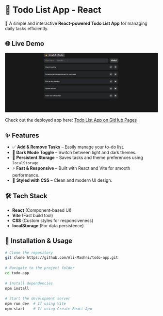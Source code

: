 # 📝 Todo List App - React

🚀 A simple and interactive **React-powered Todo List App** for managing daily tasks efficiently.

## 🌐 Live Demo
![Todo List App Screenshot](./src/assets/Screenshot.png)

Check out the deployed app here: [Todo List App on GitHub Pages](https://ali-mashni.github.io/todo-app/)

## ✨ Features
- ✅ **Add & Remove Tasks** – Easily manage your to-do list.
- 🌙 **Dark Mode Toggle** – Switch between light and dark themes.
- 💾 **Persistent Storage** – Saves tasks and theme preferences using `localStorage`.
- ⚡ **Fast & Responsive** – Built with React and Vite for smooth performance.
- 🎨 **Styled with CSS** – Clean and modern UI design.

## 🛠️ Tech Stack
- **React** (Component-based UI)
- **Vite** (Fast build tool)
- **CSS** (Custom styles for responsiveness)
- **localStorage** (For data persistence)

## 📂 Installation & Usage
```sh
# Clone the repository
git clone https://github.com/Ali-Mashni/todo-app.git

# Navigate to the project folder
cd todo-app

# Install dependencies
npm install

# Start the development server
npm run dev  # If using Vite
npm start    # If using Create React App
